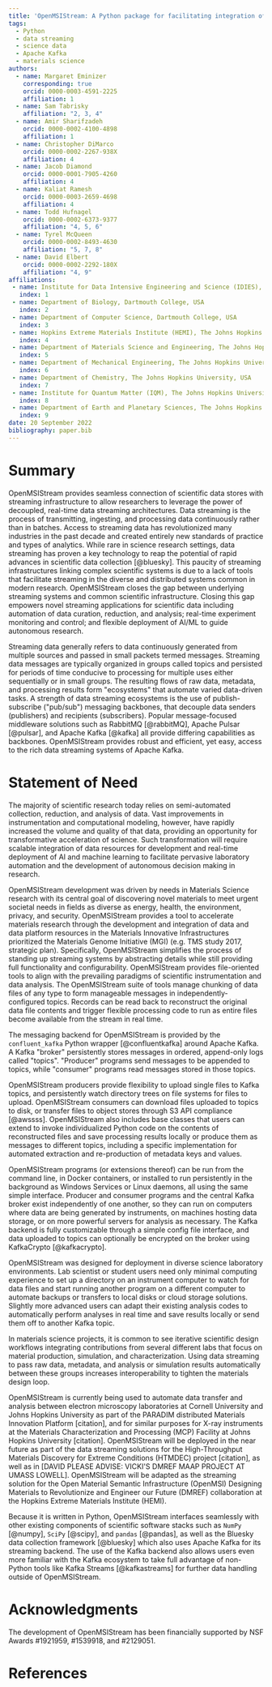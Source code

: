 ```yaml
---
title: 'OpenMSIStream: A Python package for facilitating integration of streaming data in diverse laboratory environments'
tags:
  - Python
  - data streaming
  - science data
  - Apache Kafka
  - materials science
authors:
  - name: Margaret Eminizer
    corresponding: true
    orcid: 0000-0003-4591-2225
    affiliation: 1
  - name: Sam Tabrisky
    affiliation: "2, 3, 4"
  - name: Amir Sharifzadeh
    orcid: 0000-0002-4100-4898
    affiliation: 1
  - name: Christopher DiMarco
    orcid: 0000-0002-2267-938X
    affiliation: 4
  - name: Jacob Diamond
    orcid: 0000-0001-7905-4260
    affiliation: 4
  - name: Kaliat Ramesh
    orcid: 0000-0003-2659-4698
    affiliation: 4
  - name: Todd Hufnagel
    orcid: 0000-0002-6373-9377
    affiliation: "4, 5, 6"
  - name: Tyrel McQueen
    orcid: 0000-0002-8493-4630
    affiliation: "5, 7, 8"
  - name: David Elbert
    orcid: 0000-0002-2292-180X
    affiliation: "4, 9"
affiliations:
 - name: Institute for Data Intensive Engineering and Science (IDIES), The Johns Hopkins University, USA
   index: 1
 - name: Department of Biology, Dartmouth College, USA
   index: 2
 - name: Department of Computer Science, Dartmouth College, USA
   index: 3
 - name: Hopkins Extreme Materials Institute (HEMI), The Johns Hopkins University, USA
   index: 4
 - name: Department of Materials Science and Engineering, The Johns Hopkins University, USA
   index: 5
 - name: Department of Mechanical Engineering, The Johns Hopkins University, USA
   index: 6
 - name: Department of Chemistry, The Johns Hopkins University, USA
   index: 7
 - name: Institute for Quantum Matter (IQM), The Johns Hopkins University, USA
   index: 8
 - name: Department of Earth and Planetary Sciences, The Johns Hopkins University, USA
   index: 9
date: 20 September 2022
bibliography: paper.bib
---
```


# Summary

OpenMSIStream provides seamless connection of scientific data stores with streaming infrastructure to allow researchers to leverage the power of decoupled, real-time data streaming architectures. Data streaming is the process of transmitting, ingesting, and processing data continuously rather than in batches. Access to streaming data has revolutionized many industries in the past decade and created entirely new standards of practice and types of analytics. While rare in science research settings, data streaming has proven a key technology to reap the potential of rapid advances in scientific data collection [@bluesky].  This paucity of streaming infrastructures linking complex scientific systems is due to a lack of tools that facilitate streaming in the diverse and distributed systems common in modern research.  OpenMSIStream closes the gap between underlying streaming systems and common scientific infrastructure. Closing this gap empowers novel streaming applications for scientific data including automation of data curation, reduction, and analysis; real-time experiment monitoring and control; and flexible deployment of AI/ML to guide autonomous research.

Streaming data generally refers to data continuously generated from multiple sources and passed in small packets termed messages. Streaming data messages are typically organized in groups called topics and persisted for periods of time conducive to processing for multiple uses either sequentially or in small groups. The resulting flows of raw data, metadata, and processing results form "ecosystems" that automate varied data-driven tasks. A strength of data streaming ecosystems is the use of publish-subscribe ("pub/sub") messaging backbones, that decouple data senders (publishers) and recipients (subscribers). Popular message-focused middleware solutions such as RabbitMQ [@rabbitMQ], Apache Pulsar [@pulsar], and Apache Kafka [@kafka] all provide differing capabilities as backbones. OpenMSIStream provides robust and efficient, yet easy, access to the rich data streaming systems of Apache Kafka.

# Statement of Need

The majority of scientific research today relies on semi-automated collection, reduction, and analysis of data. Vast improvements in instrumentation and computational modeling, however, have rapidly increased the volume and quality of that data, providing an opportunity for transformative acceleration of science.  Such transformation will require scalable integration of data resources for development and real-time deployment of AI and machine learning to facilitate pervasive laboratory automation and the development of autonomous decision making in research.

OpenMSIStream development was driven by needs in Materials Science research with its central goal of discovering novel materials to meet urgent societal needs in fields as diverse as energy, health, the environment, privacy, and security. OpenMSIStream provides a tool to accelerate materials research through the development and integration of data and data platform resources in the Materials Innovative Infrastructures prioritized the Materials Genome Initiative (MGI) (e.g. TMS study 2017, strategic plan).  Specifically, OpenMSIStream simplifies the process of standing up streaming systems by abstracting details while still providing full functionality and configurability. OpenMSIStream provides file-oriented tools to align with the prevailing paradigms of scientific instrumentation and data analysis. The OpenMSIStream suite of tools manage chunking of data files of any type to form manageable messages in independently-configured topics. Records can be read back to reconstruct the original data file contents and trigger flexible processing code to run as entire files become available from the stream in real time. 

The messaging backend for OpenMSIStream is provided by the $\texttt{confluent\_kafka}$ Python wrapper [@confluentkafka] around Apache Kafka. A Kafka "broker" persistently stores messages in ordered, append-only logs called "topics". "Producer" programs send messages to be appended to topics, while "consumer" programs read messages stored in those topics. 

OpenMSIStream producers provide flexibility to upload single files to Kafka topics, and persistently watch directory trees on file systems for files to upload. OpenMSIStream consumers can download files uploaded to topics to disk, or transfer files to object stores through S3 API compliance [@awssss]. OpenMSIStream also includes base classes that users can extend to invoke individualized Python code on the contents of reconstructed files and save processing results locally or produce them as messages to different topics, including a specific implementation for automated extraction and re-production of metadata keys and values.

OpenMSIStream programs (or extensions thereof) can be run from the command line, in Docker containers, or installed to run persistently in the background as Windows Services or Linux daemons, all using the same simple interface. Producer and consumer programs and the central Kafka broker exist independently of one another, so they can run on computers where data are being generated by instruments, on machines hosting data storage, or on more powerful servers for analysis as necessary. The Kafka backend is fully customizable through a simple config file interface, and data uploaded to topics can optionally be encrypted on the broker using KafkaCrypto [@kafkacrypto].

OpenMSIStream was designed for deployment in diverse science laboratory environments. Lab scientist or student users need only minimal computing experience to set up a directory on an instrument computer to watch for data files and start running another program on a different computer to automate backups or transfers to local disks or cloud storage solutions. Slightly more advanced users can adapt their existing analysis codes to automatically perform analyses in real time and save results locally or send them off to another Kafka topic.

In materials science projects, it is common to see iterative scientific design workflows integrating contributions from several different labs that focus on material production, simulation, and characterization. Using data streaming to pass raw data, metadata, and analysis or simulation results automatically between these groups increases interoperability to tighten the materials design loop. 

OpenMSIStream is currently being used to automate data transfer and analysis between electron microscopy laboratories at Cornell University and Johns Hopkins University as part of the PARADIM distributed Materials Innovation Platform [citation], and for similar purposes for X-ray instruments at the Materials Characterization and Processing (MCP) Facility at Johns Hopkins University [citation]. OpenMSIStream will be deployed in the near future as part of the data streaming solutions for the High-Throughput Materials Discovery for Extreme Conditions (HTMDEC) project [citation], as well as in [DAVID PLEASE ADVISE: VICKI'S DMREF MAAP PROJECT AT UMASS LOWELL]. OpenMSIStream will be adapted as the streaming solution for the Open Material Semantic Infrastructure (OpenMSI) Designing Materials to Revolutionize and Engineer our Future (DMREF) collaboration at the Hopkins Extreme Materials Institute (HEMI).

Because it is written in Python, OpenMSIStream interfaces seamlessly with other existing components of scientific software stacks such as 
$\texttt{NumPy}$ [@numpy], $\texttt{SciPy}$ [@scipy], and $\texttt{pandas}$ [@pandas], as well as the Bluesky data collection framework [@bluesky] which also uses Apache Kafka for its streaming backend. The use of the Kafka backend also allows users even more familiar with the Kafka ecosystem to take full advantage of non-Python tools like Kafka Streams [@kafkastreams] for further data handling outside of OpenMSIStream.

# Acknowledgments

The development of OpenMSIStream has been financially supported by NSF Awards #1921959, #1539918, and #2129051.

# References
